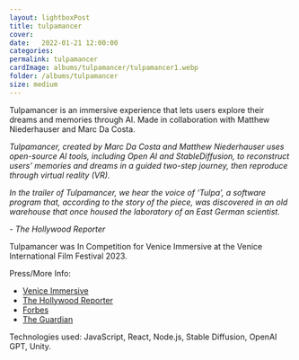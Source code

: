 ```yaml
---
layout: lightboxPost
title: tulpamancer
cover:
date:   2022-01-21 12:00:00
categories:
permalink: tulpamancer
cardImage: albums/tulpamancer/tulpamancer1.webp
folder: /albums/tulpamancer
size: medium
---
```


Tulpamancer is an immersive experience that lets users explore their dreams and memories through AI. Made in collaboration with Matthew Niederhauser and Marc Da Costa.

<!--more-->

*Tulpamancer, created by Marc Da Costa and Matthew Niederhauser uses open-source AI tools, including Open AI and StableDiffusion, to reconstruct users’ memories and dreams in a guided two-step journey, then reproduce through virtual reality (VR).*

*In the trailer of Tulpamancer, we hear the voice of ‘Tulpa’, a software program that, according to the story of the piece, was discovered in an old warehouse that once housed the laboratory of an East German scientist.*

*- The Hollywood Reporter*

Tulpamancer was In Competition for Venice Immersive at the Venice International Film Festival 2023.


Press/More Info:
- [Venice Immersive](https://www.labiennale.org/en/cinema/2023/venice-immersive/tulpamancer)
- [The Hollywood Reporter](https://www.hollywoodreporter.com/movies/movie-news/venice-immersive-project-tulpamancer-brings-dreams-to-life-ai-virtual-reality-1235581516/)
- [Forbes](https://www.forbes.com/sites/charliefink/2023/09/03/venice-film-festival-2023-is-ais-coming-out-party-for-hollywood/)
- [The Guardian](https://www.theguardian.com/film/2023/sep/08/ai-may-not-mean-the-death-of-film?ref=mc.news)

Technologies used: JavaScript, React, Node.js, Stable Diffusion, OpenAI GPT, Unity.
